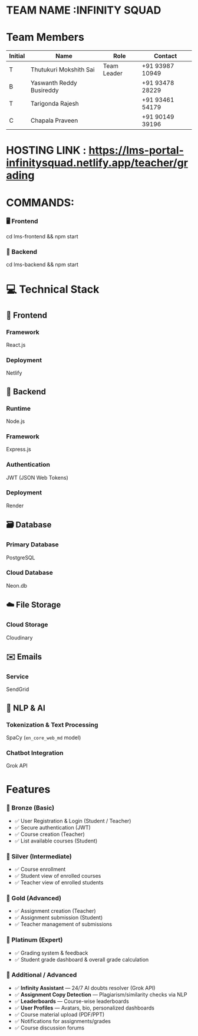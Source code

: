 # TEAM NAME :INFINITY SQUAD 
# Team Members
| Initial | Name                    | Role        | Contact         |
|--------|--------------------------|-------------|---------------- |
| T      | Thutukuri Mokshith Sai   | Team Leader | +91 93987 10949 |
| B      | Yaswanth Reddy Busireddy |             | +91 93478 28229 |
| T      | Tarigonda Rajesh         |             | +91 93461 54179 |
| C      | Chapala Praveen          |             | +91 90149 39196 |

# HOSTING LINK : https://lms-portal-infinitysquad.netlify.app/teacher/grading

# COMMANDS:

### 🖥️ Frontend
cd lms-frontend && npm start
### 🧠 Backend
cd lms-backend && npm start

# 💻 Technical Stack

## 🎨 Frontend
### Framework
React.js  
### Deployment
Netlify  
## 🧩 Backend
### Runtime
Node.js  
### Framework
Express.js  
### Authentication
JWT (JSON Web Tokens)  
### Deployment
Render  
## 🗃️ Database
### Primary Database
PostgreSQL  
### Cloud Database
Neon.db  

## ☁️ File Storage
### Cloud Storage
Cloudinary  

## ✉️ Emails
### Service
SendGrid  

## 🤖 NLP & AI
### Tokenization & Text Processing
SpaCy (`en_core_web_md` model)  
### Chatbot Integration
Grok API  

# Features
### 🥉 Bronze (Basic)
- ✅ User Registration & Login (Student / Teacher)
- ✅ Secure authentication (JWT)
- ✅ Course creation (Teacher)
- ✅ List available courses (Student)

### 🥈 Silver (Intermediate)
- ✅ Course enrollment
- ✅ Student view of enrolled courses
- ✅ Teacher view of enrolled students

### 🥇 Gold (Advanced)
- ✅ Assignment creation (Teacher)
- ✅ Assignment submission (Student)
- ✅ Teacher management of submissions

### 💎 Platinum (Expert)
- ✅ Grading system & feedback
- ✅ Student grade dashboard & overall grade calculation

### 🌟 Additional / Advanced
- ✅ **Infinity Assistant** — 24/7 AI doubts resolver (Grok API)
- ✅ **Assignment Copy Detection** — Plagiarism/similarity checks via NLP
- ✅ **Leaderboards** — Course-wise leaderboards
- ✅ **User Profiles** — Avatars, bio, personalized dashboards
- ✅ Course material upload (PDF/PPT)
- ✅ Notifications for assignments/grades
- ✅ Course discussion forums





